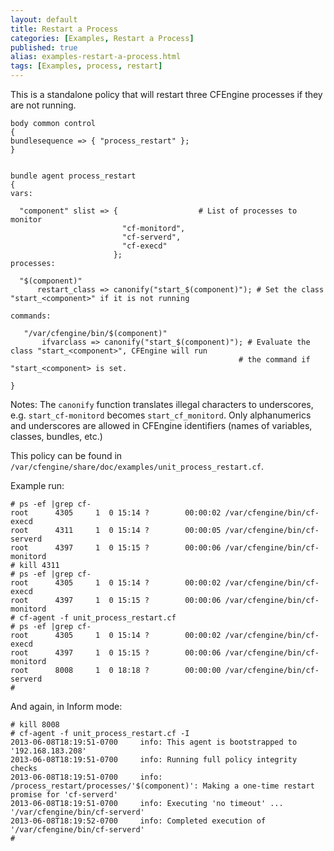 ```yaml
---
layout: default
title: Restart a Process
categories: [Examples, Restart a Process]
published: true
alias: examples-restart-a-process.html
tags: [Examples, process, restart]
---
```


This is a standalone policy that will restart three CFEngine processes if they are not running. 

```cf3
body common control
{
bundlesequence => { "process_restart" };
}


bundle agent process_restart
{
vars:

  "component" slist => {                  # List of processes to monitor
                         "cf-monitord",
                         "cf-serverd",
                         "cf-execd"
                       };
processes:

  "$(component)"
      restart_class => canonify("start_$(component)"); # Set the class "start_<component>" if it is not running

commands:

   "/var/cfengine/bin/$(component)"
       ifvarclass => canonify("start_$(component)"); # Evaluate the class "start_<component>", CFEngine will run 
                                                   # the command if "start_<component> is set.

}
```

Notes: The `canonify` function translates illegal characters to underscores, e.g. `start_cf-monitord` becomes `start_cf_monitord`.  Only alphanumerics and underscores are allowed in CFEngine identifiers (names of variables, classes, bundles, etc.)

This policy can be found in `/var/cfengine/share/doc/examples/unit_process_restart.cf`.

Example run:

```
# ps -ef |grep cf-
root      4305     1  0 15:14 ?        00:00:02 /var/cfengine/bin/cf-execd
root      4311     1  0 15:14 ?        00:00:05 /var/cfengine/bin/cf-serverd
root      4397     1  0 15:15 ?        00:00:06 /var/cfengine/bin/cf-monitord
# kill 4311
# ps -ef |grep cf-
root      4305     1  0 15:14 ?        00:00:02 /var/cfengine/bin/cf-execd
root      4397     1  0 15:15 ?        00:00:06 /var/cfengine/bin/cf-monitord
# cf-agent -f unit_process_restart.cf
# ps -ef |grep cf-
root      4305     1  0 15:14 ?        00:00:02 /var/cfengine/bin/cf-execd
root      4397     1  0 15:15 ?        00:00:06 /var/cfengine/bin/cf-monitord
root      8008     1  0 18:18 ?        00:00:00 /var/cfengine/bin/cf-serverd
# 
```

And again, in Inform mode:

```
# kill 8008
# cf-agent -f unit_process_restart.cf -I
2013-06-08T18:19:51-0700     info: This agent is bootstrapped to '192.168.183.208'
2013-06-08T18:19:51-0700     info: Running full policy integrity checks
2013-06-08T18:19:51-0700     info: /process_restart/processes/'$(component)': Making a one-time restart promise for 'cf-serverd'
2013-06-08T18:19:51-0700     info: Executing 'no timeout' ... '/var/cfengine/bin/cf-serverd'
2013-06-08T18:19:52-0700     info: Completed execution of '/var/cfengine/bin/cf-serverd'
# 
```
